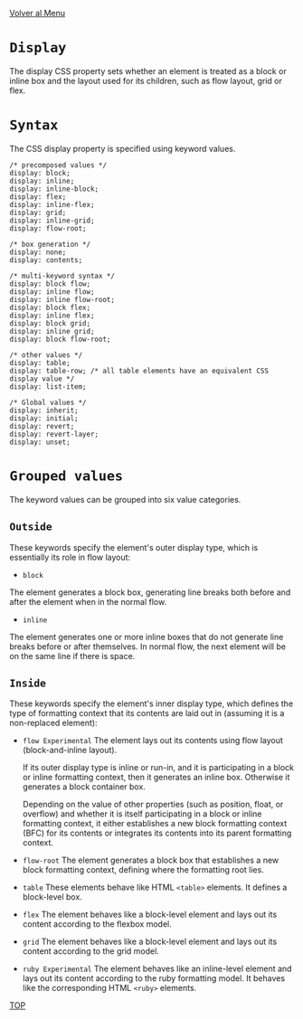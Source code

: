 [Volver al Menu](../root.md)

# `Display`

The display CSS property sets whether an element is treated as a block or inline box and the layout used for its children, such as flow layout, grid or flex.

# `Syntax`

The CSS display property is specified using keyword values.

```
/* precomposed values */
display: block;
display: inline;
display: inline-block;
display: flex;
display: inline-flex;
display: grid;
display: inline-grid;
display: flow-root;

/* box generation */
display: none;
display: contents;

/* multi-keyword syntax */
display: block flow;
display: inline flow;
display: inline flow-root;
display: block flex;
display: inline flex;
display: block grid;
display: inline grid;
display: block flow-root;

/* other values */
display: table;
display: table-row; /* all table elements have an equivalent CSS display value */
display: list-item;

/* Global values */
display: inherit;
display: initial;
display: revert;
display: revert-layer;
display: unset;

```

# `Grouped values`

The keyword values can be grouped into six value categories.

## `Outside`

These keywords specify the element's outer display type, which is essentially its role in flow layout:

- `block`

The element generates a block box, generating line breaks both before and after the element when in the normal flow.

- `inline`

The element generates one or more inline boxes that do not generate line breaks before or after themselves. In normal flow, the next element will be on the same line if there is space.

## `Inside`

These keywords specify the element's inner display type, which defines the type of formatting context that its contents are laid out in (assuming it is a non-replaced element):

- `flow Experimental`
The element lays out its contents using flow layout (block-and-inline layout).

    If its outer display type is inline or run-in, and it is participating in a block or inline formatting context, then it generates an inline box. Otherwise it generates a block container box.

    Depending on the value of other properties (such as position, float, or overflow) and whether it is itself participating in a block or inline formatting context, it either establishes a new block formatting context (BFC) for its contents or integrates its contents into its parent formatting context.

- `flow-root`
The element generates a block box that establishes a new block formatting context, defining where the formatting root lies.

- `table`
These elements behave like HTML `<table>` elements. It defines a block-level box.

- `flex`
The element behaves like a block-level element and lays out its content according to the flexbox model.

- `grid`
The element behaves like a block-level element and lays out its content according to the grid model.

- `ruby Experimental`
The element behaves like an inline-level element and lays out its content according to the ruby formatting model. It behaves like the corresponding HTML `<ruby>` elements.

[TOP](#display)